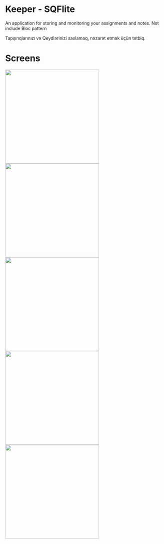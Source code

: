 # Keeper - SQFlite
An application for storing and monitoring your assignments and notes.
Not include Bloc pattern

Tapşırıqlarınızı və Qeydlərinizi saxlamaq, nəzarət etmək üçün tətbiq.

# Screens
<img src="https://github.com/hemidvsmusayev/Keeper/blob/master/assets/screens/1.jpg?raw=true" width="300"> <img src="https://github.com/hemidvsmusayev/Keeper/blob/master/assets/screens/2.jpg?raw=true" width="300"> <img src="https://github.com/hemidvsmusayev/Keeper/blob/master/assets/screens/3.jpg?raw=true" width="300">
<img src="https://github.com/hemidvsmusayev/Keeper/blob/master/assets/screens/4.jpg?raw=true" width="300"> <img src="https://github.com/hemidvsmusayev/Keeper/blob/master/assets/screens/5.jpg?raw=true" width="300">
